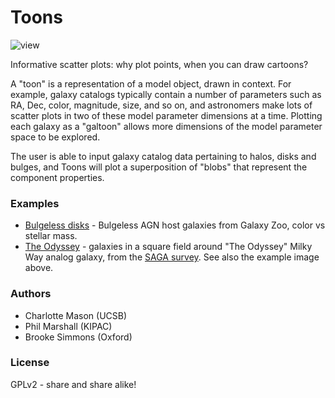 Toons
=====

![view](https://github.com/cmason90/Toons/raw/master/examples/theodyssey/example-theodyssey.png)

Informative scatter plots: why plot points, when you can draw cartoons?

A "toon" is a representation of a model object, drawn in context. For example, galaxy catalogs typically contain a number of parameters such as RA, Dec, color, magnitude, size, and so on, and astronomers make lots of scatter plots in two of these model parameter dimensions at a time. Plotting each galaxy as a "galtoon" allows more dimensions of the model parameter space to be explored.

The user is able to input galaxy catalog data pertaining to halos, disks and bulges, and Toons will plot a superposition of "blobs" that represent the component properties.

### Examples
* [Bulgeless disks](http://github.com/cmason90/Toons/tree/master/examples/bulgelessdisks) - Bulgeless AGN host galaxies from Galaxy Zoo, color vs stellar mass.
* [The Odyssey](http://github.com/cmason90/Toons/tree/master/examples/theodyssey) - galaxies in a square field around "The Odyssey" Milky Way analog galaxy, from the [SAGA survey](http://github.com/saga-survey). See also the example image above.

### Authors
* Charlotte Mason (UCSB)
* Phil Marshall (KIPAC)
* Brooke Simmons (Oxford)

### License
GPLv2 - share and share alike!
